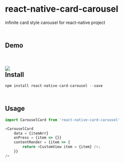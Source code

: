# react-native-card-carousel

infinite card style carousel for react-native project 

<br>Demo
------
<br>![](https://github.com/yjy5264/react-native-card-carousel/raw/master/image/card.gif)
<br>Install
------
```javascript
npm install react-native-card-carousel --save
```
<br>Usage
------
```javascript
import CarouselCard from 'react-native-card-carousel'

<CarouselCard
    data = {itemArr}
    onPress = {item => {}}
    contentRender = {item => {
        return <CustomView item = {item} />;
    }} 
/>
```
